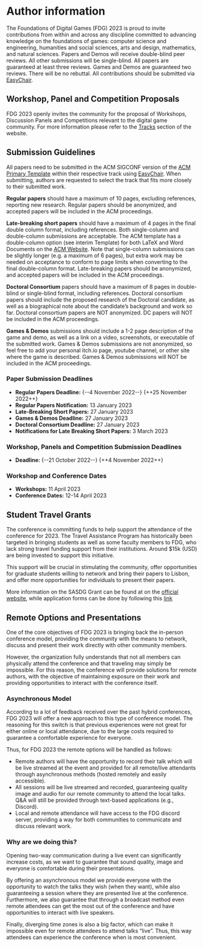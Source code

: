 # Author information

The Foundations of Digital Games (FDG) 2023 is proud to invite contributions from within and across any discipline committed to advancing knowledge on the foundations of games: computer science and engineering, humanities and social sciences, arts and design, mathematics, and natural sciences. Papers and Demos will receive double-blind peer reviews. All other submissions will be single-blind. All papers are guaranteed at least three reviews. Games and Demos are guaranteed two reviews. There will be no rebuttal. ​All contributions should be submitted via [EasyChair].

## Workshop, Panel and Competition Proposals

FDG 2023 openly invites the community for the proposal of Workshops, Discussion
Panels and Competitions relevant to the digital game community. For more
information please refer to the [Tracks](tracks.md) section of the website.

## Submission Guidelines

All papers need to be submitted in the ACM SIGCONF version of the [ACM Primary Template]
within their respective track using [EasyChair]. When submitting, authors are requested to
select the track that fits more closely to their submitted work.

**Regular papers** should have a maximum of 10 pages, excluding references, reporting new
research. Regular papers should be anonymized, and accepted papers will be included in the
ACM proceedings.

**Late-breaking short papers** should have a maximum of 4 pages in the final double column
format, including references. Both single-column and double-column submissions are acceptable.
The ACM template has a double-column option (see interim Template) for both LaTeX and Word Documents
on the [ACM Website]. Note that single-column submissions can be slightly longer (e.g. a maximum of
6 pages), but extra work may be needed on acceptance to conform to page limits when converting to the
final double-column format. Late-breaking papers should be anonymized, and accepted papers will be
included in the ACM proceedings.

**Doctoral Consortium** papers should have a maximum of 8 pages in double-blind or single-blind
format, including references. Doctoral consortium papers should include the proposed research of
the Doctoral candidate, as well as a biographical note about the candidate’s background and work
so far. Doctoral consortium papers are NOT anonymized. DC papers will NOT be included in the ACM
proceedings.

**Games & Demos** submissions should include a 1-2 page description of the game and demo, as well
as a link on a video, screenshots, or executable of the submitted work. Games & Demos submissions
are not anonymized, so feel free to add your personal itch.io page, youtube channel, or other site
where the game is described. Games & Demos submissions will NOT be included in the ACM proceedings.

### Paper Submission Deadlines

- **Regular Papers Deadline:** {--4 November 2022--} {++25 November 2022++}
- **Regular Papers Notification:** 13 January 2023
- **Late-Breaking Short Papers:** 27 January 2023
- **Games & Demos Deadline:** 27 January 2023
- **Doctoral Consortium Deadline:** 27 January 2023
- **Notifications for Late Breaking Short Papers:** 3 March 2023

### Workshop, Panels and Competition Submission Deadlines

- **Deadline:** {--21 October 2022--} {++4 November 2022++}

### Workshop and Conference Dates

- **Workshops:** 11 April 2023
- **Conference Dates:** 12-14 April 2023

## Student Travel Grants

The conference is committing funds to help support the attendance of the
conference for 2023. The Travel Assistance Program has historically been
targeted in bringing students as well as some faculty members to FDG, who lack
strong travel funding support from their institutions. Around $15k (USD) are
being invested to support this initiative.

This support will be crucial in stimulating the community, offer opportunities
for graduate students willing to network and bring their papers to Lisbon, and
offer more opportunities for individuals to present their papers.

More information on the SASDG Grant can be found at on the 
[official website](http://sasdg.org/tap.html), while application forms can be 
done by following this [link](https://docs.google.com/forms/d/e/1FAIpQLSccak2zC98emiA9NyDnk9MISiK6vNtYesrngL_7M6cGbX6Nmw/formrestricted)

## Remote Options and Presentations

One of the core objectives of FDG 2023 is bringing back the in-person conference
model, providing the community with the means to network, discuss and present
their work directly with other community members.

However, the organization fully understands that not all members can physically
attend the conference and that traveling may simply be impossible. For this
reason, the conference will provide solutions for remote authors, with the
objective of maintaining exposure on their work and providing opportunities to
interact with the conference itself.

### Asynchronous Model

According to a lot of feedback received over the past hybrid conferences, FDG
2023 will offer a new approach to this type of conference model. The reasoning
for this switch is that previous experiences were not great for either online or
local attendance, due to the large costs required to guarantee a comfortable
experience for everyone.

Thus, for FDG 2023 the remote options will be handled as follows:

- Remote authors will have the opportunity to record their talk which will be
  live streamed at the event and provided for all remote/live attendants through
  asynchronous methods (hosted remotely and easily accessible).
- All sessions will be live streamed and recorded, guaranteeing quality image
  and audio for our remote community to attend the local talks. Q&A will still
  be provided through text-based applications (e.g., Discord).
- Local and remote attendance will have access to the FDG discord server,
  providing a way for both communities to communicate and discuss relevant work.

### Why are we doing this?

Opening two-way communication during a live event can significantly increase
costs, as we want to guarantee that sound quality, image and everyone is
comfortable during their presentations.

By offering an asynchronous model we provide everyone with the opportunity to
watch the talks they wish (when they want), while also guaranteeing a session
where they are presented live at the conference. Furthermore, we also guarantee
that through a broadcast method even remote attendees can get the most out of
the conference and have opportunities to interact with live speakers.

Finally, diverging time zones is also a big factor, which can make it impossible
even for remote attendees to attend talks “live”. Thus, this way attendees can
experience the conference when is most convenient.

[ACM Primary Template]:https://www.acm.org/publications/proceedings-template
[ACM Website]:https://www.acm.org/publications/proceedings-template
[EasyChair]:https://easychair.org/conferences/?conf=fdg2023
[SASGD Grant]:http://sasdg.org/tap.html
[GrantApplication]: https://docs.google.com/forms/d/e/1FAIpQLSccak2zC98emiA9NyDnk9MISiK6vNtYesrngL_7M6cGbX6Nmw/formrestricted
